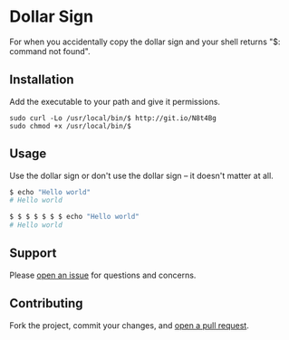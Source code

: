 Dollar Sign
=============================

For when you accidentally copy the dollar sign and your shell returns "$: command not found".

## Installation

Add the executable to your path and give it permissions.

```
sudo curl -Lo /usr/local/bin/$ http://git.io/N8t4Bg
sudo chmod +x /usr/local/bin/$
```

## Usage

Use the dollar sign or don't use the dollar sign – it doesn't matter at all.

```sh
$ echo "Hello world"
# Hello world

$ $ $ $ $ $ $ echo "Hello world"
# Hello world
```

## Support

Please [open an issue](https://github.com/fraction/dollar-sign/new) for questions and concerns.

## Contributing

Fork the project, commit your changes, and [open a pull request](https://github.com/fraction/dollar-sign/compare/).
